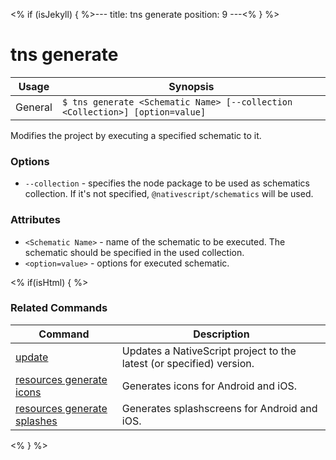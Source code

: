 <% if (isJekyll) { %>---
title: tns generate
position: 9
---<% } %>
# tns generate


Usage | Synopsis
------|-------
General | `$ tns generate <Schematic Name> [--collection <Collection>] [option=value]`

Modifies the project by executing a specified schematic to it.

### Options
* `--collection` - specifies the node package to be used as schematics collection. If it's not specified, `@nativescript/schematics` will be used.

### Attributes
* `<Schematic Name>` - name of the schematic to be executed. The schematic should be specified in the used collection.
* `<option=value>` - options for executed schematic.

<% if(isHtml) { %>
### Related Commands

Command | Description
----------|----------
[update](update.md) | Updates a NativeScript project to the latest (or specified) version.
[resources generate icons](resources-generate-icons.md) | Generates icons for Android and iOS.
[resources generate splashes](resources-generate-splashes.md) | Generates splashscreens for Android and iOS.
<% } %>
